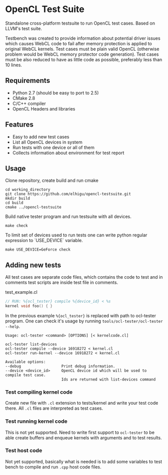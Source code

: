 # OpenCL Test Suite

Standalone cross-platform testsuite to run OpenCL test cases. Based on LLVM's test suite.

Testbench was created to provide information about potential driver issues which causes 
WebCL code to fail after memory protection is applied to original WebCL kernels. Test cases
must be plain valid OpenCL (otherwise problem would be WebCL memory protector code generation).
Test cases must be also reduced to have as little code as possible, preferably less than 10 lines.

## Requirements

* Python 2.7 (should be easy to port to 2.5)
* CMake 2.8
* C/C++ compiler
* OpenCL Headers and libraries

## Features

* Easy to add new test cases
* List all OpenCL devices in system
* Run tests with one device or all of them
* Collects information about environment for test report

## Usage

Clone repository, create build and run cmake

	cd working_directory
	git clone https://github.com/elhigu/opencl-testsuite.git
	mkdir build
	cd build
	cmake ../opencl-testsuite

Build native tester program and run testsuite with all devices.

	make check

To limit set of devices used to run tests one can write python regular expression to ´USE_DEVICE´ variable.

	make USE_DEVICE=GeForce check

## Adding new tests

All test cases are separate code files, which contains the code to test and in comments test scripts are inside test file in comments.

test_example.cl
```C
// RUN: %{ocl_tester} compile %{device_id} < %s
kernel void foo() {	}
```

In the previous example `%{ocl_tester}` is replaced with path to ocl-tester program. One can check it's usage by running `tools/ocl-tester/ocl-tester --help`.

```
Usage: ocl-tester <command> [OPTIONS] [< kernelcode.cl]

ocl-tester list-devices
ocl-tester compile --device 16918272 < kernel.cl
ocl-tester run-kernel --device 16918272 < kernel.cl

Available options:
--debug                  Print debug information.
--device <device_id>     OpenCL device id which will be used to compile test case.
                         Ids are returned with list-devices command
```

### Test compiling kernel code

Create new file with `.cl` extension to tests/kernel and write your test code there. All `.cl` files are interpreted as test cases. 

### Test running kernel code

This is not yet supported. Need to write first support to `ocl-tester` to be able create buffers and enqueue kernels with arguments and to test results. 

### Test host code

Not yet supported, basically what is needed is to add some variables to test bench to compile and run `.cpp` host code files.
